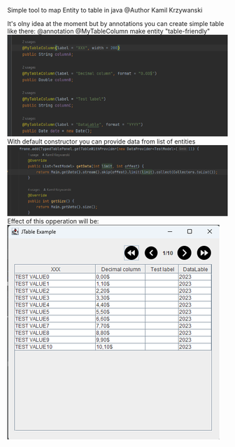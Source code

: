Simple tool to map Entity to table in java 
@Author Kamil Krzywanski


It's olny idea at the moment but by annotations you can create simple table
like there: 
@annotation @MyTableColumn make entity "table-friendly"
![img_8.png](images%2Fimg_8.png)
With default constructor you can provide data from list of entities
![img.png](images/img_6.png)
Effect of this opperation will be: <br>
![img_7.png](images%2Fimg_7.png)